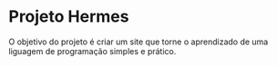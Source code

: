 # Projeto Hermes

O objetivo do projeto é criar um site que torne o aprendizado de uma liguagem de programação simples e prático.
